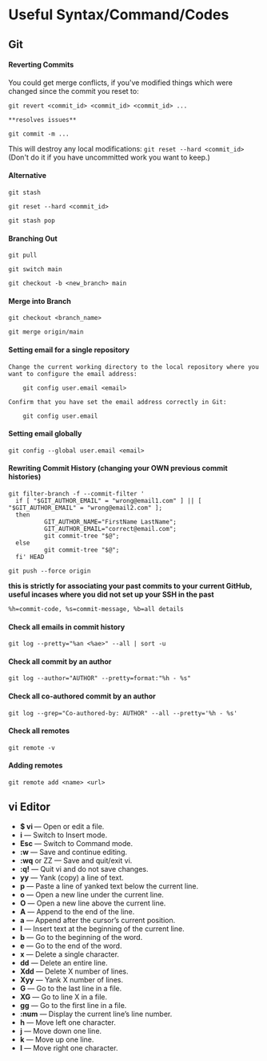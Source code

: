 # Useful Syntax/Command/Codes


## **Git**

#### Reverting Commits
You could get merge conflicts, if you've modified things which were changed since the commit you reset to:

    git revert <commit_id> <commit_id> <commit_id> ...

    **resolves issues**

    git commit -m ...


This will destroy any local modifications: `git reset --hard <commit_id>` (Don't do it if you have uncommitted work you want to keep.)


#### Alternative
    
    git stash

    git reset --hard <commit_id>

    git stash pop
    
    
#### Branching Out

    git pull

    git switch main

    git checkout -b <new_branch> main


#### Merge into Branch

    git checkout <branch_name>

    git merge origin/main


#### Setting email for a single repository

    Change the current working directory to the local repository where you want to configure the email address:

        git config user.email <email>

    Confirm that you have set the email address correctly in Git:

        git config user.email

#### Setting email globally

`git config --global user.email <email>`

#### Rewriting Commit History (changing your OWN previous commit histories)

    git filter-branch -f --commit-filter '
      if [ "$GIT_AUTHOR_EMAIL" = "wrong@email1.com" ] || [ "$GIT_AUTHOR_EMAIL" = "wrong@email2.com" ];
      then
              GIT_AUTHOR_NAME="FirstName LastName";
              GIT_AUTHOR_EMAIL="correct@email.com";
              git commit-tree "$@";
      else
              git commit-tree "$@";
      fi' HEAD
      
    git push --force origin
    
**this is strictly for associating your past commits to your current GitHub, useful incases where you did not set up your SSH in the past**

`%h=commit-code, %s=commit-message, %b=all details`
#### Check all emails in commit history
`git log --pretty="%an <%ae>" --all | sort -u`

#### Check all commit by an author
`git log --author="AUTHOR" --pretty=format:"%h - %s"`

#### Check all co-authored commit by an author
`git log --grep="Co-authored-by: AUTHOR" --all --pretty='%h - %s'`

#### Check all remotes
`git remote -v`

#### Adding remotes
`git remote add <name> <url>`

## **vi** Editor
- **$ vi <filename>**— Open or edit a file.
- **i** — Switch to Insert mode.
- **Esc** — Switch to Command mode.
- **:w** — Save and continue editing.
- **:wq** or ZZ — Save and quit/exit vi.
- **:q!** — Quit vi and do not save changes.
- **yy** — Yank (copy) a line of text.
- **p** — Paste a line of yanked text below the current line.
- **o** — Open a new line under the current line.
- **O** — Open a new line above the current line.
- **A** — Append to the end of the line.
- **a** — Append after the cursor’s current position.
- **I** — Insert text at the beginning of the current line.
- **b** — Go to the beginning of the word.
- **e** — Go to the end of the word.
- **x** — Delete a single character.
- **dd** — Delete an entire line.
- **Xdd** — Delete X number of lines.
- **Xyy** — Yank X number of lines.
- **G** — Go to the last line in a file.
- **XG** — Go to line X in a file.
- **gg** — Go to the first line in a file.
- **:num** — Display the current line’s line number.
- **h** — Move left one character.
- **j** — Move down one line.
- **k** — Move up one line.
- **l** — Move right one character.
